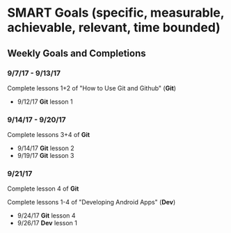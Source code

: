 # SMART Goals (specific, measurable, achievable, relevant, time bounded)


## Weekly Goals and Completions
### 9/7/17 - 9/13/17
Complete lessons 1+2 of "How to Use Git and Github" (**Git**)

* 9/12/17 **Git** lesson 1

### 9/14/17 - 9/20/17
Complete lessons 3+4 of **Git**

* 9/14/17 **Git** lesson 2
* 9/19/17 **Git** lesson 3

### 9/21/17
Complete lesson 4 of **Git**

Complete lessons 1-4 of "Developing Android Apps" (**Dev**)

* 9/24/17 **Git** lesson 4
* 9/26/17 **Dev** lesson 1

